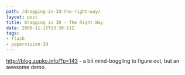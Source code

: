 ```yaml
---
path: /dragging-in-3d-the-right-way/
layout: post
title: Dragging in 3D - The Right Way
date: 2008-11-15T13:30:11Z
tags:
- flash
- papervision-3d
---
```


<a href="http://blog.zupko.info/?p=143">http://blog.zupko.info/?p=143</a> - a bit mind-boggling to figure out, but an awesome demo.